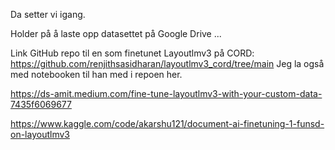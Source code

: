 Da setter vi igang.

Holder på å laste opp datasettet på Google Drive ...

Link GitHub repo til en som finetunet Layoutlmv3 på CORD: https://github.com/renjithsasidharan/layoutlmv3_cord/tree/main
Jeg la også med notebooken til han med i repoen her.

https://ds-amit.medium.com/fine-tune-layoutlmv3-with-your-custom-data-7435f6069677

https://www.kaggle.com/code/akarshu121/document-ai-finetuning-1-funsd-on-layoutlmv3

